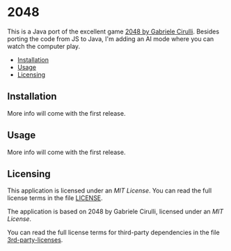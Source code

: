 # 2048
This is a Java port of the excellent game [2048 by Gabriele Cirulli][1]. 
Besides porting the code from JS to Java, I'm adding an AI mode where you can 
watch the computer play.

* [Installation](#installation)
* [Usage](#usage)
* [Licensing](#licensing)

## Installation
More info will come with the first release.

## Usage
More info will come with the first release.

## Licensing
This application is licensed under an *MIT License*. You can read the full 
license terms in the file [LICENSE](LICENSE).

The application is based on 2048 by Gabriele Cirulli, licensed under an 
*MIT License*.

You can read the full license terms for third-party dependencies in the file 
[3rd-party-licenses](3rd-party-licenses).


[1]: https://github.com/gabrielecirulli/2048
